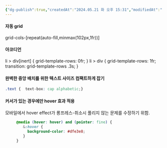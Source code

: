 ```yaml
---
{"dg-publish":true,"createdAt":"2024.05.21 화 오후 15:31","modifiedAt":"2025.07.28 월 오후 14:41","tags":["css"],"permalink":"/Dev/web/useage_pattern/css patern/","dgPassFrontmatter":true}
---
```



#### 자동 grid

grid-cols-[repeat(auto-fill,minmax(102px,1fr))]

#### 아코디언

li > div[inert] { grid-template-rows: 0fr; }
li > div { grid-template-rows: 1fr; transition: grid-template-rows .3s; }

#### 완벽한 중앙 배치를 위한 텍스트 사이즈 컴팩트하게 잡기

```css
.text {  text-box: cap alphabetic;}
```

#### 커서가 있는 경우에만 hover 효과 적용

모바일에서 hover effect가 롱프레스-취소시 풀리지 않는 문제를 수정하기 위함.

```css
	 @media (hover: hover) and (pointer: fine) {
		&:hover {
		  background-color: #dfe3e8;
		}
	 }
```
